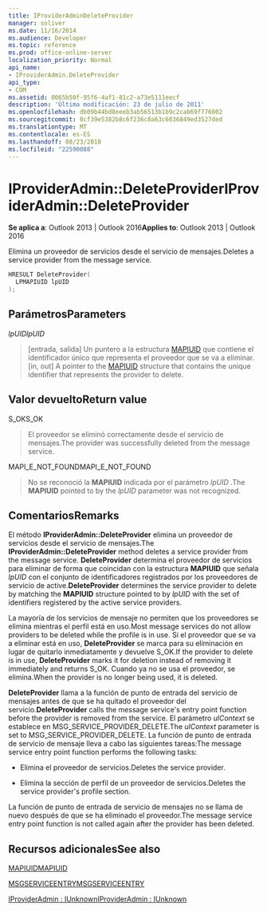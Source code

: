 ```yaml
---
title: IProviderAdminDeleteProvider
manager: soliver
ms.date: 11/16/2014
ms.audience: Developer
ms.topic: reference
ms.prod: office-online-server
localization_priority: Normal
api_name:
- IProviderAdmin.DeleteProvider
api_type:
- COM
ms.assetid: 0065b50f-95f6-4af1-81c2-a73e5111eecf
description: 'Última modificación: 23 de julio de 2011'
ms.openlocfilehash: db09b44bd8eeeb3ab56513b1b9c2cab69f776002
ms.sourcegitcommit: 0cf39e5382b8c6f236c8a63c6036849ed3527ded
ms.translationtype: MT
ms.contentlocale: es-ES
ms.lasthandoff: 08/23/2018
ms.locfileid: "22590088"
---
```

# <a name="iprovideradmindeleteprovider"></a><span data-ttu-id="b961b-103">IProviderAdmin::DeleteProvider</span><span class="sxs-lookup"><span data-stu-id="b961b-103">IProviderAdmin::DeleteProvider</span></span>

  
  
<span data-ttu-id="b961b-104">**Se aplica a**: Outlook 2013 | Outlook 2016</span><span class="sxs-lookup"><span data-stu-id="b961b-104">**Applies to**: Outlook 2013 | Outlook 2016</span></span> 
  
<span data-ttu-id="b961b-105">Elimina un proveedor de servicios desde el servicio de mensajes.</span><span class="sxs-lookup"><span data-stu-id="b961b-105">Deletes a service provider from the message service.</span></span>
  
```cpp
HRESULT DeleteProvider(
  LPMAPIUID lpUID
);
```

## <a name="parameters"></a><span data-ttu-id="b961b-106">Parámetros</span><span class="sxs-lookup"><span data-stu-id="b961b-106">Parameters</span></span>

 <span data-ttu-id="b961b-107">_lpUID_</span><span class="sxs-lookup"><span data-stu-id="b961b-107">_lpUID_</span></span>
  
> <span data-ttu-id="b961b-108">[entrada, salida] Un puntero a la estructura [MAPIUID](mapiuid.md) que contiene el identificador único que representa el proveedor que se va a eliminar.</span><span class="sxs-lookup"><span data-stu-id="b961b-108">[in, out] A pointer to the [MAPIUID](mapiuid.md) structure that contains the unique identifier that represents the provider to delete.</span></span> 
    
## <a name="return-value"></a><span data-ttu-id="b961b-109">Valor devuelto</span><span class="sxs-lookup"><span data-stu-id="b961b-109">Return value</span></span>

<span data-ttu-id="b961b-110">S_OK</span><span class="sxs-lookup"><span data-stu-id="b961b-110">S_OK</span></span> 
  
> <span data-ttu-id="b961b-111">El proveedor se eliminó correctamente desde el servicio de mensajes.</span><span class="sxs-lookup"><span data-stu-id="b961b-111">The provider was successfully deleted from the message service.</span></span>
    
<span data-ttu-id="b961b-112">MAPI_E_NOT_FOUND</span><span class="sxs-lookup"><span data-stu-id="b961b-112">MAPI_E_NOT_FOUND</span></span> 
  
> <span data-ttu-id="b961b-113">No se reconoció la **MAPIUID** indicada por el parámetro _lpUID_ .</span><span class="sxs-lookup"><span data-stu-id="b961b-113">The **MAPIUID** pointed to by the  _lpUID_ parameter was not recognized.</span></span> 
    
## <a name="remarks"></a><span data-ttu-id="b961b-114">Comentarios</span><span class="sxs-lookup"><span data-stu-id="b961b-114">Remarks</span></span>

<span data-ttu-id="b961b-115">El método **IProviderAdmin::DeleteProvider** elimina un proveedor de servicios desde el servicio de mensajes.</span><span class="sxs-lookup"><span data-stu-id="b961b-115">The **IProviderAdmin::DeleteProvider** method deletes a service provider from the message service.</span></span> <span data-ttu-id="b961b-116">**DeleteProvider** determina el proveedor de servicios para eliminar de forma que coincidan con la estructura **MAPIUID** que señala _lpUID_ con el conjunto de identificadores registrados por los proveedores de servicio de active.</span><span class="sxs-lookup"><span data-stu-id="b961b-116">**DeleteProvider** determines the service provider to delete by matching the **MAPIUID** structure pointed to by  _lpUID_ with the set of identifiers registered by the active service providers.</span></span> 
  
<span data-ttu-id="b961b-117">La mayoría de los servicios de mensaje no permiten que los proveedores se elimina mientras el perfil está en uso.</span><span class="sxs-lookup"><span data-stu-id="b961b-117">Most message services do not allow providers to be deleted while the profile is in use.</span></span> <span data-ttu-id="b961b-118">Si el proveedor que se va a eliminar está en uso, **DeleteProvider** se marca para su eliminación en lugar de quitarlo inmediatamente y devuelve S_OK.</span><span class="sxs-lookup"><span data-stu-id="b961b-118">If the provider to delete is in use, **DeleteProvider** marks it for deletion instead of removing it immediately and returns S_OK.</span></span> <span data-ttu-id="b961b-119">Cuando ya no se usa el proveedor, se elimina.</span><span class="sxs-lookup"><span data-stu-id="b961b-119">When the provider is no longer being used, it is deleted.</span></span> 
  
 <span data-ttu-id="b961b-120">**DeleteProvider** llama a la función de punto de entrada del servicio de mensajes antes de que se ha quitado el proveedor del servicio.</span><span class="sxs-lookup"><span data-stu-id="b961b-120">**DeleteProvider** calls the message service's entry point function before the provider is removed from the service.</span></span> <span data-ttu-id="b961b-121">El parámetro _ulContext_ se establece en MSG_SERVICE_PROVIDER_DELETE.</span><span class="sxs-lookup"><span data-stu-id="b961b-121">The  _ulContext_ parameter is set to MSG_SERVICE_PROVIDER_DELETE.</span></span> <span data-ttu-id="b961b-122">La función de punto de entrada de servicio de mensaje lleva a cabo las siguientes tareas:</span><span class="sxs-lookup"><span data-stu-id="b961b-122">The message service entry point function performs the following tasks:</span></span> 
  
- <span data-ttu-id="b961b-123">Elimina el proveedor de servicios.</span><span class="sxs-lookup"><span data-stu-id="b961b-123">Deletes the service provider.</span></span>
    
- <span data-ttu-id="b961b-124">Elimina la sección de perfil de un proveedor de servicios.</span><span class="sxs-lookup"><span data-stu-id="b961b-124">Deletes the service provider's profile section.</span></span>
    
<span data-ttu-id="b961b-125">La función de punto de entrada de servicio de mensajes no se llama de nuevo después de que se ha eliminado el proveedor.</span><span class="sxs-lookup"><span data-stu-id="b961b-125">The message service entry point function is not called again after the provider has been deleted.</span></span>
  
## <a name="see-also"></a><span data-ttu-id="b961b-126">Recursos adicionales</span><span class="sxs-lookup"><span data-stu-id="b961b-126">See also</span></span>



[<span data-ttu-id="b961b-127">MAPIUID</span><span class="sxs-lookup"><span data-stu-id="b961b-127">MAPIUID</span></span>](mapiuid.md)
  
[<span data-ttu-id="b961b-128">MSGSERVICEENTRY</span><span class="sxs-lookup"><span data-stu-id="b961b-128">MSGSERVICEENTRY</span></span>](msgserviceentry.md)
  
[<span data-ttu-id="b961b-129">IProviderAdmin : IUnknown</span><span class="sxs-lookup"><span data-stu-id="b961b-129">IProviderAdmin : IUnknown</span></span>](iprovideradminiunknown.md)

